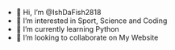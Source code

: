 - 👋 Hi, I’m @IshDaFish2818
- 👀 I’m interested in Sport, Science and Coding
- 🌱 I’m currently learning Python
- 💞️ I’m looking to collaborate on My Website

<!---
IshDaFish2818/IshDaFish2818 is a ✨ special ✨ repository because its `README.md` (this file) appears on your GitHub profile.
You can click the Preview link to take a look at your changes.
--->
